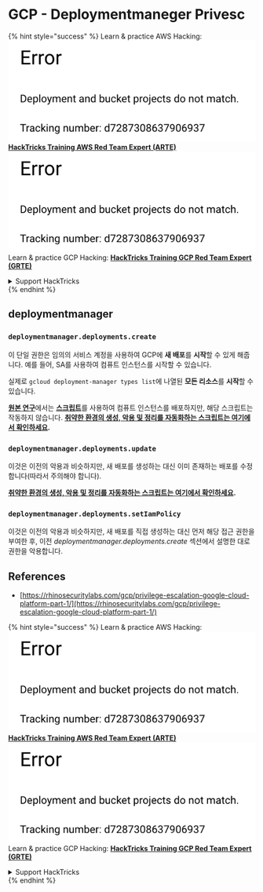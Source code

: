 # GCP - Deploymentmaneger Privesc

{% hint style="success" %}
Learn & practice AWS Hacking:<img src="../../../.gitbook/assets/image (1) (1).png" alt="" data-size="line">[**HackTricks Training AWS Red Team Expert (ARTE)**](https://training.hacktricks.xyz/courses/arte)<img src="../../../.gitbook/assets/image (1) (1).png" alt="" data-size="line">\
Learn & practice GCP Hacking: <img src="../../../.gitbook/assets/image (2).png" alt="" data-size="line">[**HackTricks Training GCP Red Team Expert (GRTE)**<img src="../../../.gitbook/assets/image (2).png" alt="" data-size="line">](https://training.hacktricks.xyz/courses/grte)

<details>

<summary>Support HackTricks</summary>

* Check the [**subscription plans**](https://github.com/sponsors/carlospolop)!
* **Join the** 💬 [**Discord group**](https://discord.gg/hRep4RUj7f) or the [**telegram group**](https://t.me/peass) or **follow** us on **Twitter** 🐦 [**@hacktricks\_live**](https://twitter.com/hacktricks\_live)**.**
* **Share hacking tricks by submitting PRs to the** [**HackTricks**](https://github.com/carlospolop/hacktricks) and [**HackTricks Cloud**](https://github.com/carlospolop/hacktricks-cloud) github repos.

</details>
{% endhint %}

## deploymentmanager

### `deploymentmanager.deployments.create`

이 단일 권한은 임의의 서비스 계정을 사용하여 GCP에 **새 배포**를 **시작**할 수 있게 해줍니다. 예를 들어, SA를 사용하여 컴퓨트 인스턴스를 시작할 수 있습니다.

실제로 `gcloud deployment-manager types list`에 나열된 **모든 리소스**를 **시작**할 수 있습니다.

[**원본 연구**](https://rhinosecuritylabs.com/gcp/privilege-escalation-google-cloud-platform-part-1/)에서는 [**스크립트**](https://github.com/RhinoSecurityLabs/GCP-IAM-Privilege-Escalation/blob/master/ExploitScripts/deploymentmanager.deployments.create.py)를 사용하여 컴퓨트 인스턴스를 배포하지만, 해당 스크립트는 작동하지 않습니다. [**취약한 환경의 생성, 악용 및 정리를 자동화하는 스크립트는 여기에서 확인하세요**](https://github.com/carlospolop/gcp\_privesc\_scripts/blob/main/tests/1-deploymentmanager.deployments.create.sh)**.**

### `deploymentmanager.deployments.update`

이것은 이전의 악용과 비슷하지만, 새 배포를 생성하는 대신 이미 존재하는 배포를 수정합니다(따라서 주의해야 합니다).

[**취약한 환경의 생성, 악용 및 정리를 자동화하는 스크립트는 여기에서 확인하세요**](https://github.com/carlospolop/gcp\_privesc\_scripts/blob/main/tests/e-deploymentmanager.deployments.update.sh)**.**

### `deploymentmanager.deployments.setIamPolicy`

이것은 이전의 악용과 비슷하지만, 새 배포를 직접 생성하는 대신 먼저 해당 접근 권한을 부여한 후, 이전 _deploymentmanager.deployments.create_ 섹션에서 설명한 대로 권한을 악용합니다.

## References

* [https://rhinosecuritylabs.com/gcp/privilege-escalation-google-cloud-platform-part-1/](https://rhinosecuritylabs.com/gcp/privilege-escalation-google-cloud-platform-part-1/)

{% hint style="success" %}
Learn & practice AWS Hacking:<img src="../../../.gitbook/assets/image (1) (1).png" alt="" data-size="line">[**HackTricks Training AWS Red Team Expert (ARTE)**](https://training.hacktricks.xyz/courses/arte)<img src="../../../.gitbook/assets/image (1) (1).png" alt="" data-size="line">\
Learn & practice GCP Hacking: <img src="../../../.gitbook/assets/image (2).png" alt="" data-size="line">[**HackTricks Training GCP Red Team Expert (GRTE)**<img src="../../../.gitbook/assets/image (2).png" alt="" data-size="line">](https://training.hacktricks.xyz/courses/grte)

<details>

<summary>Support HackTricks</summary>

* Check the [**subscription plans**](https://github.com/sponsors/carlospolop)!
* **Join the** 💬 [**Discord group**](https://discord.gg/hRep4RUj7f) or the [**telegram group**](https://t.me/peass) or **follow** us on **Twitter** 🐦 [**@hacktricks\_live**](https://twitter.com/hacktricks\_live)**.**
* **Share hacking tricks by submitting PRs to the** [**HackTricks**](https://github.com/carlospolop/hacktricks) and [**HackTricks Cloud**](https://github.com/carlospolop/hacktricks-cloud) github repos.

</details>
{% endhint %}
